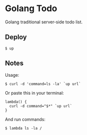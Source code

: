 
# Golang Todo

Golang traditional server-side todo list.

## Deploy

```
$ up
```

## Notes

Usage:

```
$ curl -d 'command=ls -la' `up url`
```

Or paste this in your terminal:

```
lambda() {
  curl -d command="$*" `up url`
}
```

And run commands:

```
$ lambda ls -la /
```
